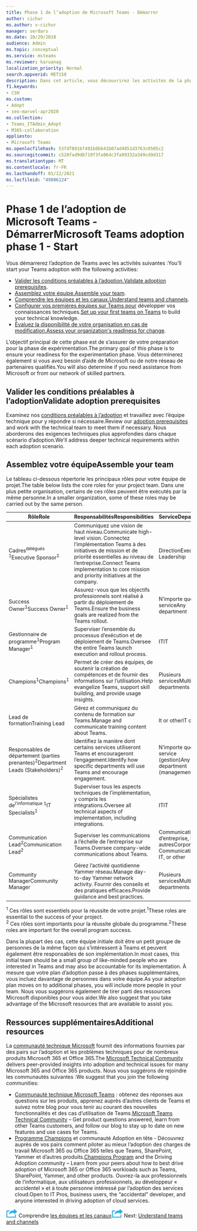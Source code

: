 ```yaml
---
title: Phase 1 de l’adoption de Microsoft Teams - Démarrer
author: cichur
ms.author: v-cichur
manager: serdars
ms.date: 10/29/2018
audience: Admin
ms.topic: conceptual
ms.service: msteams
ms.reviewer: karuanag
localization_priority: Normal
search.appverid: MET150
description: Dans cet article, vous découvrirez les activités de la phase de démarrage de l’adoption de Microsoft Teams. Comprendre les meilleures pratiques en matière de configuration de Microsoft Teams et de planification d’équipe.
f1.keywords:
- CSH
ms.custom:
- Adopt
- seo-marvel-apr2020
ms.collection:
- Teams_ITAdmin_Adopt
- M365-collaboration
appliesto:
- Microsoft Teams
ms.openlocfilehash: 53fdf891bf491b8b641b07ad4851d3763c0505c2
ms.sourcegitcommit: c528fad9db719f3fa96dc3fa99332a349cd9d317
ms.translationtype: MT
ms.contentlocale: fr-FR
ms.lasthandoff: 01/12/2021
ms.locfileid: "49806124"
---
```

# <a name="microsoft-teams-adoption-phase-1---start"></a><span data-ttu-id="1b713-104">Phase 1 de l’adoption de Microsoft Teams - Démarrer</span><span class="sxs-lookup"><span data-stu-id="1b713-104">Microsoft Teams adoption phase 1 - Start</span></span>

<span data-ttu-id="1b713-105">Vous démarrerez l’adoption de Teams avec les activités suivantes :</span><span class="sxs-lookup"><span data-stu-id="1b713-105">You'll start your Teams adoption with the following activities:</span></span>

- <span data-ttu-id="1b713-106">[Valider les conditions préalables à l’adoption.](#validate-adoption-prerequisites)</span><span class="sxs-lookup"><span data-stu-id="1b713-106">[Validate adoption prerequisites](#validate-adoption-prerequisites).</span></span>
- <span data-ttu-id="1b713-107">[Assemblez votre équipe.](#assemble-your-team)</span><span class="sxs-lookup"><span data-stu-id="1b713-107">[Assemble your team](#assemble-your-team).</span></span>
- <span data-ttu-id="1b713-108">[Comprendre les équipes et les canaux.](teams-adoption-understand-teams-and-channels.md)</span><span class="sxs-lookup"><span data-stu-id="1b713-108">[Understand teams and channels](teams-adoption-understand-teams-and-channels.md).</span></span>
- <span data-ttu-id="1b713-109">[Configurer vos premières équipes sur Teams pour](teams-adoption-your-first-teams.md) développer vos connaissances techniques.</span><span class="sxs-lookup"><span data-stu-id="1b713-109">[Set up your first teams on Teams](teams-adoption-your-first-teams.md) to build your technical knowledge.</span></span>
- <span data-ttu-id="1b713-110">[Évaluez la disponibilité de votre organisation en cas de modification.](teams-adoption-assess-readiness.md)</span><span class="sxs-lookup"><span data-stu-id="1b713-110">[Assess your organization's readiness for change](teams-adoption-assess-readiness.md).</span></span>

<span data-ttu-id="1b713-111">L’objectif principal de cette phase est de s’assurer de votre préparation pour la phase de expérimentation.</span><span class="sxs-lookup"><span data-stu-id="1b713-111">The primary goal of this phase is to ensure your readiness for the experimentation phase.</span></span> <span data-ttu-id="1b713-112">Vous déterminerez également si vous avez besoin d’aide de Microsoft ou de notre réseau de partenaires qualifiés.</span><span class="sxs-lookup"><span data-stu-id="1b713-112">You will also determine if you need assistance from Microsoft or from our network of skilled partners.</span></span>  

## <a name="validate-adoption-prerequisites"></a><span data-ttu-id="1b713-113">Valider les conditions préalables à l’adoption</span><span class="sxs-lookup"><span data-stu-id="1b713-113">Validate adoption prerequisites</span></span>

<span data-ttu-id="1b713-114">Examinez nos [conditions préalables à l’adoption](teams-adoption-get-started.md#adoption-prerequisites) et travaillez avec l’équipe technique pour y répondre si nécessaire.</span><span class="sxs-lookup"><span data-stu-id="1b713-114">Review our [adoption prerequisites](teams-adoption-get-started.md#adoption-prerequisites) and work with the technical team to meet them if necessary.</span></span> <span data-ttu-id="1b713-115">Nous aborderons des exigences techniques plus approfondies dans chaque scénario d’adoption.</span><span class="sxs-lookup"><span data-stu-id="1b713-115">We'll address deeper technical requirements within each adoption scenario.</span></span>

## <a name="assemble-your-team"></a><span data-ttu-id="1b713-116">Assemblez votre équipe</span><span class="sxs-lookup"><span data-stu-id="1b713-116">Assemble your team</span></span>

<span data-ttu-id="1b713-117">Le tableau ci-dessous répertorie les principaux rôles pour votre équipe de projet.</span><span class="sxs-lookup"><span data-stu-id="1b713-117">The table below lists the core roles for your project team.</span></span> <span data-ttu-id="1b713-118">Dans une plus petite organisation, certains de ces rôles peuvent être exécutés par la même personne.</span><span class="sxs-lookup"><span data-stu-id="1b713-118">In a smaller organization, some of these roles may be carried out by the same person.</span></span>

| <span data-ttu-id="1b713-119">Rôle</span><span class="sxs-lookup"><span data-stu-id="1b713-119">Role</span></span> | <span data-ttu-id="1b713-120">Responsabilités</span><span class="sxs-lookup"><span data-stu-id="1b713-120">Responsibilities</span></span> | <span data-ttu-id="1b713-121">Service</span><span class="sxs-lookup"><span data-stu-id="1b713-121">Department</span></span> |
| ---- | ---------------- | ---------- |
| <span data-ttu-id="1b713-122">Cadres<sup>délégués 1</sup></span><span class="sxs-lookup"><span data-stu-id="1b713-122">Executive Sponsor<sup>1</sup></span></span> | <span data-ttu-id="1b713-123">Communiquez une vision de haut niveau.</span><span class="sxs-lookup"><span data-stu-id="1b713-123">Communicate high-level vision.</span></span> <span data-ttu-id="1b713-124">Connectez l’implémentation Teams à des initiatives de mission et de priorité essentielles au niveau de l’entreprise.</span><span class="sxs-lookup"><span data-stu-id="1b713-124">Connect Teams implementation to core mission and priority initiatives at the company.</span></span> | <span data-ttu-id="1b713-125">Direction</span><span class="sxs-lookup"><span data-stu-id="1b713-125">Executive Leadership</span></span> |
| <span data-ttu-id="1b713-126">Success Owner<sup>1</sup></span><span class="sxs-lookup"><span data-stu-id="1b713-126">Success Owner<sup>1</sup></span></span> | <span data-ttu-id="1b713-127">Assurez-vous que les objectifs professionnels sont réalisé à partir du déploiement de Teams.</span><span class="sxs-lookup"><span data-stu-id="1b713-127">Ensure the business goals are realized from the Teams rollout.</span></span> | <span data-ttu-id="1b713-128">N’importe quel service</span><span class="sxs-lookup"><span data-stu-id="1b713-128">Any department</span></span> |
| <span data-ttu-id="1b713-129">Gestionnaire de programme<sup>1</sup></span><span class="sxs-lookup"><span data-stu-id="1b713-129">Program Manager<sup>1</sup></span></span> | <span data-ttu-id="1b713-130">Superviser l’ensemble du processus d’exécution et de déploiement de Teams.</span><span class="sxs-lookup"><span data-stu-id="1b713-130">Oversee the entire Teams launch execution and rollout process.</span></span> | <span data-ttu-id="1b713-131">IT</span><span class="sxs-lookup"><span data-stu-id="1b713-131">IT</span></span> |
| <span data-ttu-id="1b713-132">Champions<sup>1</sup></span><span class="sxs-lookup"><span data-stu-id="1b713-132">Champions<sup>1</sup></span></span> | <span data-ttu-id="1b713-133">Permet de créer des équipes, de soutenir la création de compétences et de fournir des informations sur l’utilisation.</span><span class="sxs-lookup"><span data-stu-id="1b713-133">Help evangelize Teams, support skill building, and provide usage insights.</span></span> | <span data-ttu-id="1b713-134">Plusieurs services</span><span class="sxs-lookup"><span data-stu-id="1b713-134">Multiple departments</span></span> |
| <span data-ttu-id="1b713-135">Lead de formation</span><span class="sxs-lookup"><span data-stu-id="1b713-135">Training Lead</span></span> | <span data-ttu-id="1b713-136">Gérez et communiquez du contenu de formation sur Teams.</span><span class="sxs-lookup"><span data-stu-id="1b713-136">Manage and communicate training content about Teams.</span></span> | <span data-ttu-id="1b713-137">It or other</span><span class="sxs-lookup"><span data-stu-id="1b713-137">IT or other</span></span> |
| <span data-ttu-id="1b713-138">Responsables de département (parties prenantes)<sup>2</sup></span><span class="sxs-lookup"><span data-stu-id="1b713-138">Department Leads (Stakeholders)<sup>2</sup></span></span> | <span data-ttu-id="1b713-139">Identifiez la manière dont certains services utiliseront Teams et encourageront l’engagement.</span><span class="sxs-lookup"><span data-stu-id="1b713-139">Identify how specific departments will use Teams and encourage engagement.</span></span> | <span data-ttu-id="1b713-140">N’importe quel service (gestion)</span><span class="sxs-lookup"><span data-stu-id="1b713-140">Any department (management)</span></span> |
| <span data-ttu-id="1b713-141">Spécialistes de<sup>l’informatique 1</sup></span><span class="sxs-lookup"><span data-stu-id="1b713-141">IT Specialists<sup>1</sup></span></span> | <span data-ttu-id="1b713-142">Superviser tous les aspects techniques de l’implémentation, y compris les intégrations.</span><span class="sxs-lookup"><span data-stu-id="1b713-142">Oversee all technical aspects of implementation, including integrations.</span></span> | <span data-ttu-id="1b713-143">IT</span><span class="sxs-lookup"><span data-stu-id="1b713-143">IT</span></span> |
| <span data-ttu-id="1b713-144">Communication Lead<sup>2</sup></span><span class="sxs-lookup"><span data-stu-id="1b713-144">Communication Lead<sup>2</sup></span></span> | <span data-ttu-id="1b713-145">Superviser les communications à l’échelle de l’entreprise sur Teams.</span><span class="sxs-lookup"><span data-stu-id="1b713-145">Oversee company-wide communications about Teams.</span></span> | <span data-ttu-id="1b713-146">Communications d’entreprise, IT ou autres</span><span class="sxs-lookup"><span data-stu-id="1b713-146">Corporate Communications, IT, or other</span></span> |
| <span data-ttu-id="1b713-147">Community Manager</span><span class="sxs-lookup"><span data-stu-id="1b713-147">Community Manager</span></span> | <span data-ttu-id="1b713-148">Gérez l’activité quotidienne Yammer réseau.</span><span class="sxs-lookup"><span data-stu-id="1b713-148">Manage day-to-day Yammer network activity.</span></span> <span data-ttu-id="1b713-149">Fournir des conseils et des pratiques efficaces.</span><span class="sxs-lookup"><span data-stu-id="1b713-149">Provide guidance and best practices.</span></span> | <span data-ttu-id="1b713-150">Plusieurs services</span><span class="sxs-lookup"><span data-stu-id="1b713-150">Multiple departments</span></span> |

<span data-ttu-id="1b713-151"><sup>1</sup> Ces rôles sont essentiels pour la réussite de votre projet.</span><span class="sxs-lookup"><span data-stu-id="1b713-151"><sup>1</sup>These roles are essential to the success of your project.</span></span></br>
<span data-ttu-id="1b713-152"><sup>2</sup> Ces rôles sont importants pour la réussite globale du programme.</span><span class="sxs-lookup"><span data-stu-id="1b713-152"><sup>2</sup>These roles are important for the overall program success.</span></span>

<span data-ttu-id="1b713-153">Dans la plupart des cas, cette équipe initiale doit être un petit groupe de personnes de la même façon qui s’intéressent à Teams et peuvent également être responsables de son implémentation.</span><span class="sxs-lookup"><span data-stu-id="1b713-153">In most cases, this initial team should be a small group of like-minded people who are interested in Teams and may also be accountable for its implementation.</span></span> <span data-ttu-id="1b713-154">À mesure que votre plan d’adoption passe à des phases supplémentaires, vous incluez davantage de personnes dans votre équipe.</span><span class="sxs-lookup"><span data-stu-id="1b713-154">As your adoption plan moves on to additional phases, you will include more people in your team.</span></span> <span data-ttu-id="1b713-155">Nous vous suggérons également de tirer parti des ressources Microsoft disponibles pour vous aider.</span><span class="sxs-lookup"><span data-stu-id="1b713-155">We also suggest that you take advantage of the Microsoft resources that are available to assist you.</span></span> 

## <a name="additional-resources"></a><span data-ttu-id="1b713-156">Ressources supplémentaires</span><span class="sxs-lookup"><span data-stu-id="1b713-156">Additional resources</span></span>

<span data-ttu-id="1b713-157">La [communauté technique Microsoft](https://aka.ms/TechCommunity) fournit des informations fournies par des pairs sur l’adoption et les problèmes techniques pour de nombreux produits Microsoft 365 et Office 365.</span><span class="sxs-lookup"><span data-stu-id="1b713-157">The [Microsoft Technical Community](https://aka.ms/TechCommunity) delivers peer-provided insights into adoption and technical issues for many Microsoft 365 and Office 365 products.</span></span> <span data-ttu-id="1b713-158">Nous vous suggérons de rejoindre les communautés suivantes :</span><span class="sxs-lookup"><span data-stu-id="1b713-158">We suggest that you join the following communities:</span></span>

- <span data-ttu-id="1b713-159">[Communauté technique Microsoft Teams](https://aka.ms/TeamsCommunity) : obtenez des réponses aux questions sur les produits, apprenez auprès d’autres clients de Teams et suivez notre blog pour vous tenir au courant des nouvelles fonctionnalités et des cas d’utilisation de Teams.</span><span class="sxs-lookup"><span data-stu-id="1b713-159">[Microsoft Teams Technical Community](https://aka.ms/TeamsCommunity) – Get product questions answered, learn from other Teams customers, and follow our blog to stay up to date on new features and use cases for Teams.</span></span> 
- <span data-ttu-id="1b713-160">[Programme Champions](https://aka.ms/O365Champions) et communauté Adoption en tête - Découvrez auprès de vos pairs comment piloter au mieux l’adoption des charges de travail Microsoft 365 ou Office 365 telles que Teams, SharePoint, Yammer et d’autres produits.</span><span class="sxs-lookup"><span data-stu-id="1b713-160">[Champions Program](https://aka.ms/O365Champions) and the Driving Adoption community – Learn from your peers about how to best drive adoption of Microsoft 365 or Office 365 workloads such as Teams, SharePoint, Yammer, and other products.</span></span> <span data-ttu-id="1b713-161">Ouvrez-la aux professionnels de l’informatique, aux utilisateurs professionnels, au développeur « accidentel » et à toute personne intéressé par l’adoption des services cloud.</span><span class="sxs-lookup"><span data-stu-id="1b713-161">Open to IT Pros, business users, the “accidental” developer, and anyone interested in driving adoption of cloud services.</span></span>  


<span data-ttu-id="1b713-162">![Icône représentant l’étape suivante : ](media/teams-adoption-next-icon.png) Comprendre [les équipes et les canaux](teams-adoption-understand-teams-and-channels.md)</span><span class="sxs-lookup"><span data-stu-id="1b713-162">![An icon representing the next step](media/teams-adoption-next-icon.png) Next: [Understand teams and channels](teams-adoption-understand-teams-and-channels.md)</span></span>
